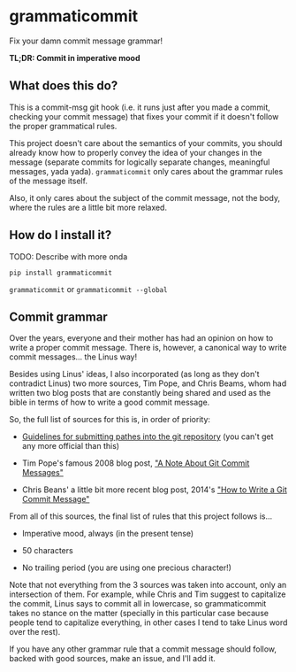 # grammaticommit

Fix your damn commit message grammar!

**TL;DR: Commit in imperative mood**

## What does this do?

This is a commit-msg git hook (i.e. it runs just after you made a commit, checking your commit message) that fixes your commit if it doesn't follow the proper grammatical rules.

This project doesn't care about the semantics of your commits, you should already know how to properly convey the idea of your changes in the message (separate commits for logically separate changes, meaningful messages, yada yada). `grammaticommit` only cares about the grammar rules of the message itself.

Also, it only cares about the subject of the commit message, not the body, where the rules are a little bit more relaxed.

## How do I install it?

TODO: Describe with more onda

`pip install grammaticommit`

`grammaticommit` or `grammaticommit --global`

## Commit grammar

Over the years, everyone and their mother has had an opinion on how to write a proper commit message. There is, however, a canonical way to write commit messages... the Linus way!

Besides using Linus' ideas, I also incorporated (as long as they don't contradict Linus) two more sources, Tim Pope, and Chris Beams, whom had written two blog posts that are constantly being shared and used as the bible in terms of how to write a good commit message.

So, the full list of sources for this is, in order of priority:

- [Guidelines for submitting pathes into the git repository](https://git.kernel.org/pub/scm/git/git.git/tree/Documentation/SubmittingPatches?id=HEAD#n133) (you can't get any more official than this)

- Tim Pope's famous 2008 blog post, ["A Note About Git Commit Messages"](https://tbaggery.com/2008/04/19/a-note-about-git-commit-messages.html)

- Chris Beans' a little bit more recent blog post, 2014's ["How to Write a Git Commit Message"](https://chris.beams.io/posts/git-commit/)

From all of this sources, the final list of rules that this project follows is...

- Imperative mood, always (in the present tense)

- 50 characters

- No trailing period (you are using one precious character!)

Note that not everything from the 3 sources was taken into account, only an intersection of them. For example, while Chris and Tim suggest to capitalize the commit, Linus says to commit all in lowercase, so grammaticommit takes no stance on the matter (specially in this particular case because people tend to capitalize everything, in other cases I tend to take Linus word over the rest).

If you have any other grammar rule that a commit message should follow, backed with good sources, make an issue, and I'll add it.
